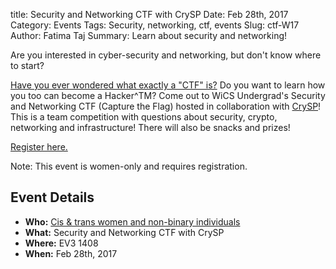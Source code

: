 title: Security and Networking CTF with CrySP
Date: Feb 28th, 2017
Category: Events
Tags: Security, networking, ctf, events
Slug: ctf-W17
Author: Fatima Taj
Summary: Learn about security and networking!

Are you interested in cyber-security and networking, but don't know where to
start?

[Have you ever wondered what exactly a "CTF" is?](https://ctftime.org/ctf-wtf/)
Do you want to learn how you too can become a Hacker^TM? Come out to WiCS
Undergrad's Security and Networking CTF (Capture the Flag) hosted in 
collaboration with [CrySP](https://crysp.uwaterloo.ca/)! This is a team 
competition with questions about security, crypto, networking and 
infrastructure! There will also be snacks and prizes!

[Register here.](https://www.eventbrite.com/e/ctf-workshop-tickets-32010318725)

Note: This event is women-only and requires registration.

## Event Details ##

+ **Who:** [Cis & trans women and non-binary individuals]({filename}/pages/faq.md)
+ **What:** Security and Networking CTF with CrySP
+ **Where:** EV3 1408
+ **When:** Feb 28th, 2017
